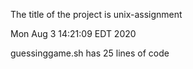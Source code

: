 The title of the project is unix-assignment

Mon Aug  3 14:21:09 EDT 2020

guessinggame.sh has
25
lines of code
